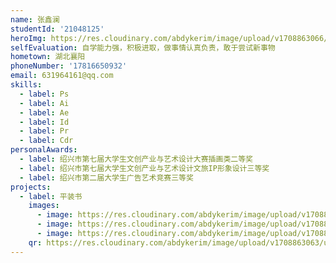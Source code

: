 ```yaml
---
name: 张鑫澜
studentId: '21048125'
heroImg: https://res.cloudinary.com/abdykerim/image/upload/v1708863066/uploads/students/21048125/%E4%B8%AA%E4%BA%BA%E7%85%A7%E7%89%87_lcesac.jpg
selfEvaluation: 自学能力强，积极进取，做事情认真负责，敢于尝试新事物
hometown: 湖北襄阳
phoneNumber: '17816650932'
email: 631964161@qq.com
skills:
  - label: Ps
  - label: Ai
  - label: Ae
  - label: Id
  - label: Pr
  - label: Cdr
personalAwards:
  - label: 绍兴市第七届大学生文创产业与艺术设计大赛插画类二等奖
  - label: 绍兴市第七届大学生文创产业与艺术设计文旅IP形象设计三等奖
  - label: 绍兴市第二届大学生广告艺术竞赛三等奖
projects:
  - label: 平装书
    images:
      - image: https://res.cloudinary.com/abdykerim/image/upload/v1708863070/uploads/students/21048125/softcover/image3_uypg6c.jpg
      - image: https://res.cloudinary.com/abdykerim/image/upload/v1708863068/uploads/students/21048125/softcover/image1_jdxoya.jpg
      - image: https://res.cloudinary.com/abdykerim/image/upload/v1708863066/uploads/students/21048125/softcover/image2_oml7gt.jpg
    qr: https://res.cloudinary.com/abdykerim/image/upload/v1708863063/uploads/students/21048125/softcover/qr_ujpr0f.png
---
```

